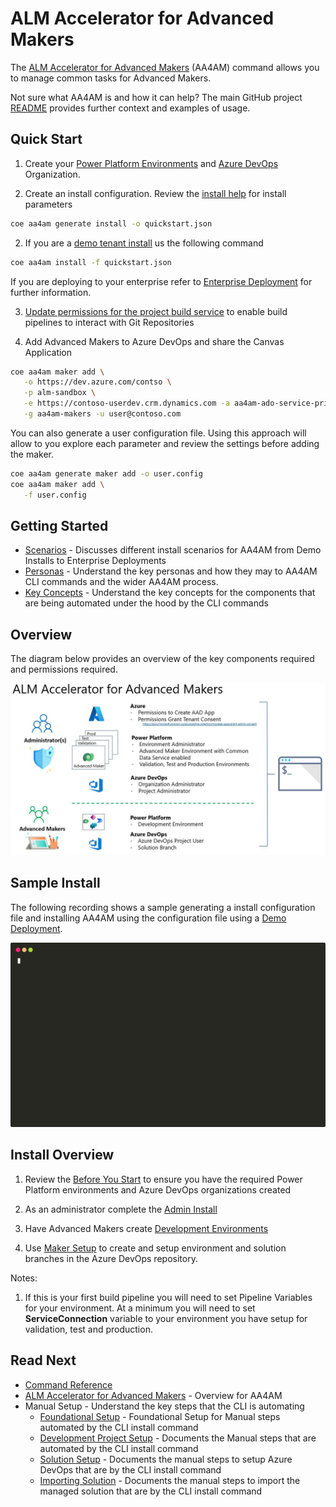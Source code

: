 # ALM Accelerator for Advanced Makers

The [ALM Accelerator for Advanced Makers](https://github.com/microsoft/coe-starter-kit/tree/main/ALMAcceleratorForAdvancedMakers) (AA4AM) 
command allows you to manage common tasks for Advanced Makers. 

Not sure what AA4AM is and how it can help? The main GitHub project [README](https://github.com/microsoft/coe-starter-kit/blob/main/ALMAcceleratorForAdvancedMakers/README.md) provides further context and examples of usage.

## Quick Start

1. Create your [Power Platform Environments](./before-you-start.md#power-platform) and [Azure DevOps](./before-you-start.md#azure-devops) Organization.

1. Create an install configuration. Review the [install help](../help/aa4am/install.md) for install parameters

```bash
coe aa4am generate install -o quickstart.json
```

2. If you are a [demo tenant install](./scenarios/tenant-deployments.md#demonstration-deployment) us the following command

```bash
coe aa4am install -f quickstart.json
```

If you are deploying to your enterprise refer to [Enterprise Deployment](./scenarios/tenant-deployments.md#enterprise-deployment) for further information.

3. [Update permissions for the project build service](https://github.com/microsoft/coe-starter-kit/blob/main/ALMAcceleratorForAdvancedMakers/SETUPGUIDE.md#update-permissions-for-the-project-build-service) to enable build pipelines to interact with Git Repositories

4. Add Advanced Makers to Azure DevOps and share the Canvas Application

```bash
coe aa4am maker add \
   -o https://dev.azure.com/contso \
   -p alm-sandbox \
   -e https://contoso-userdev.crm.dynamics.com -a aa4am-ado-service-principal \
   -g aa4am-makers -u user@contoso.com
```

You can also generate a user configuration file. Using this approach will allow to you explore each parameter and review the settings before adding the maker.

```bash
coe aa4am generate maker add -o user.config
coe aa4am maker add \
   -f user.config
```

## Getting Started

- [Scenarios](./scenarios/readme.md) - Discusses different install scenarios for AA4AM from Demo Installs to Enterprise Deployments
- [Personas](./personas.md) - Understand the key personas and how they may to AA4AM CLI commands and the wider AA4AM process.
- [Key Concepts](./key-concepts.md) - Understand the key concepts for the components that are being automated under the hood by the CLI commands

## Overview

The diagram below provides an overview of the key components required and permissions required.

![ALM Accelerator for Advanced Makers Overview](../images/aa4am-overview.jpg)

## Sample Install

The following recording shows a sample generating a install configuration file and installing AA4AM using the configuration file using a [Demo Deployment](./scenarios/tenant-deployments.md#demonstration-deployment).

![Example](./install.svg)

## Install Overview

1. Review the [Before You Start](./before-you-start.md) to ensure you have the required Power Platform environments and Azure DevOps organizations created

2. As an administrator complete the [Admin Install](./admin-install.md)

3. Have Advanced Makers create [Development Environments](./development-environments.md)

4. Use [Maker Setup](./maker-setup.md) to create and setup environment and solution branches in the Azure DevOps repository.

Notes:
1. If this is your first build pipeline you will need to set Pipeline Variables for your environment. At a minimum you will need to set **ServiceConnection** variable to your environment you have setup for validation, test and production.

## Read Next

- [Command Reference](./command-reference.md)
- [ALM Accelerator for Advanced Makers](https://github.com/microsoft/coe-starter-kit/tree/main/ALMAcceleratorForAdvancedMakers) - Overview for AA4AM
- Manual Setup - Understand the key steps that the CLI is automating
  - [Foundational Setup](https://github.com/microsoft/coe-starter-kit/blob/main/ALMAcceleratorForAdvancedMakers/SETUPGUIDE.md#foundational-setup) - Foundational Setup for Manual steps automated by the CLI install command
  - [Development Project Setup](https://github.com/microsoft/coe-starter-kit/blob/main/ALMAcceleratorForAdvancedMakers/SETUPGUIDE.md#development-project-setup) - Documents the Manual steps that are automated by the CLI install command
  - [Solution Setup](https://github.com/microsoft/coe-starter-kit/blob/main/ALMAcceleratorForAdvancedMakers/SETUPGUIDE.md#solution-setup) - Documents the manual steps to setup Azure DevOps that are by the CLI install command
  - [Importing Solution](https://github.com/microsoft/coe-starter-kit/blob/main/ALMAcceleratorForAdvancedMakers/SETUPGUIDE.md#importing-the-solution-and-configuring-the-app) - Documents the manual steps to import the managed solution that are by the CLI install command
